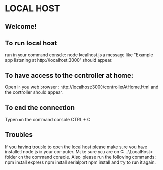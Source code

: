 # LOCAL HOST

## Welcome!

## To run local host
run in your command console:
    node localhost.js
 a message like "Example app listening at http://localhost:3000" should appear.

## To have access to the controller at home:
Open in you web browser :
    http://localhost:3000/controllerAtHome.html
and the controller should appear.

## To end the connection 
Typen on the command console CTRL + C

## Troubles

If you having trouble to open the local host please make sure you have installed node.js in your computer.
Make sure you are on C:...\LocalHost> folder on the command console.
Also, please run the following commands:
    npm install express
    npm install serialport
    npm install
and try to run it again.

